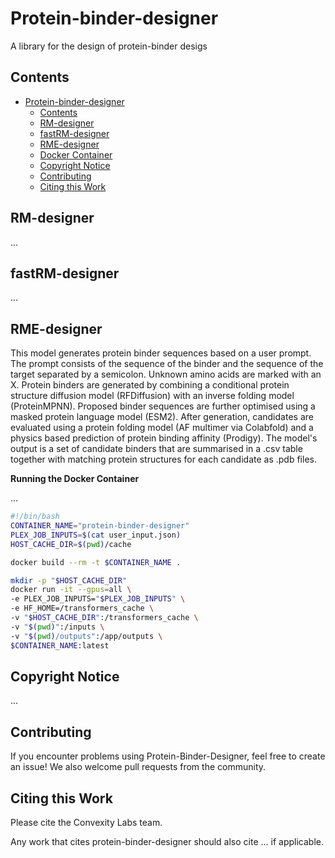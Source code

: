 <!-- ![header ](imgs/of_banner.png)
_Figure: ... ._ -->


# Protein-binder-designer

A library for the design of protein-binder desigs

## Contents

- [Protein-binder-designer](#Protein-binder-designer)
  - [Contents](#contents)
  - [RM-designer](#RM-designer)
  - [fastRM-designer](#fastRM-designer)
  - [RME-designer](#RME-designer)
  - [Docker Container](#building-and-using-the-docker-container)
  - [Copyright Notice](#copyright-notice)
  - [Contributing](#contributing)
  - [Citing this Work](#citing-this-work)

## RM-designer

...

## fastRM-designer

...

## RME-designer

This model generates protein binder sequences based on a user prompt. The prompt consists of the sequence of the binder and the sequence of the target separated by a semicolon. Unknown amino acids are marked with an X. Protein binders are generated by combining a conditional protein structure diffusion model (RFDiffusion) with an inverse folding model (ProteinMPNN). Proposed binder sequences are further optimised using a masked protein language model (ESM2). After generation, candidates are evaluated using a protein folding model (AF multimer via Colabfold) and a physics based prediction of protein binding affinity (Prodigy). The model's output is a set of candidate binders that are summarised in a .csv table together with matching protein structures for each candidate as .pdb files.


**Running the Docker Container** 

...

```bash
#!/bin/bash
CONTAINER_NAME="protein-binder-designer"
PLEX_JOB_INPUTS=$(cat user_input.json)
HOST_CACHE_DIR=$(pwd)/cache

docker build --rm -t $CONTAINER_NAME .

mkdir -p "$HOST_CACHE_DIR"
docker run -it --gpus=all \
-e PLEX_JOB_INPUTS="$PLEX_JOB_INPUTS" \
-e HF_HOME=/transformers_cache \
-v "$HOST_CACHE_DIR":/transformers_cache \
-v "$(pwd)":/inputs \
-v "$(pwd)/outputs":/app/outputs \
$CONTAINER_NAME:latest
```

## Copyright Notice

...

## Contributing

If you encounter problems using Protein-Binder-Designer, feel free to create an issue! We also
welcome pull requests from the community.

## Citing this Work

Please cite the Convexity Labs team.


Any work that cites protein-binder-designer should also cite ... if applicable.
